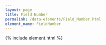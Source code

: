 ```yaml
---
layout: page
title: Field Number
permalink: /data-elements/Field_Number.html
element_name: FieldNumber
---
```

{% include element.html %}